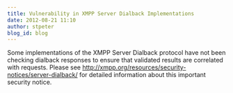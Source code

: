 ```yaml
---
title: Vulnerability in XMPP Server Dialback Implementations
date: 2012-08-21 11:10
author: stpeter
blog_id: blog
---
```


Some implementations of the XMPP Server Dialback protocol have not been checking dialback responses to ensure that validated results are correlated with requests. Please see http://xmpp.org/resources/security-notices/server-dialback/ for detailed information about this important security notice.

